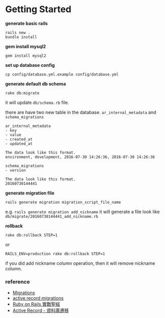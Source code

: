 # Getting Started

**generate basic rails**

```
rails new .
bundle install
```

**gem install mysql2**

```
gem install mysql2
```

**set up database config**

`cp config/database.yml.example config/database.yml`

**generate default db schema**

`rake db:migrate`

it will update `db/schema.rb` file.

there are have two new table in the database.
`ar_internal_metadata` and `schema_migrations`

```
ar_internal_metadata
- key
- value
- created_at
- updated_at

The data look like this format.
environment, development, 2016-07-30 14:26:36, 2016-07-30 14:26:36
```

```
schema_migrations
- version

The data look like this format.
20160730144441
```

**generate migration file**

`rails generate migration migration_script_file_name`

e.g.
`rails generate migration add_nickname`
it will generate a file look like `db/migrate/20160730144441_add_nickname.rb`

**rollback**

`rake db:rollback STEP=1`

or

`RAILS_ENV=production rake db:rollback STEP=1`

if you did add nickname column operation, then it will remove nickname column.

### reference
* [Migrations](http://guides.rubyonrails.org/v3.2/migrations.html)
* [active record migrations](http://edgeguides.rubyonrails.org/active_record_migrations.html)
* [Ruby on Rails 實戰聖經](https://ihower.tw/rails4/)
* [Active Record - 資料庫遷移](https://ihower.tw/rails4/migrations.html)
